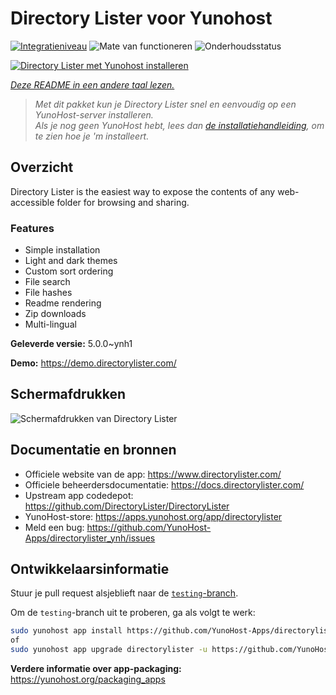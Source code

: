 <!--
NB: Deze README is automatisch gegenereerd door <https://github.com/YunoHost/apps/tree/master/tools/readme_generator>
Hij mag NIET handmatig aangepast worden.
-->

# Directory Lister voor Yunohost

[![Integratieniveau](https://apps.yunohost.org/badge/integration/directorylister)](https://ci-apps.yunohost.org/ci/apps/directorylister/)
![Mate van functioneren](https://apps.yunohost.org/badge/state/directorylister)
![Onderhoudsstatus](https://apps.yunohost.org/badge/maintained/directorylister)

[![Directory Lister met Yunohost installeren](https://install-app.yunohost.org/install-with-yunohost.svg)](https://install-app.yunohost.org/?app=directorylister)

*[Deze README in een andere taal lezen.](./ALL_README.md)*

> *Met dit pakket kun je Directory Lister snel en eenvoudig op een YunoHost-server installeren.*  
> *Als je nog geen YunoHost hebt, lees dan [de installatiehandleiding](https://yunohost.org/install), om te zien hoe je 'm installeert.*

## Overzicht

Directory Lister is the easiest way to expose the contents of any web-accessible folder for browsing and sharing.

### Features

- Simple installation
- Light and dark themes
- Custom sort ordering
- File search
- File hashes
- Readme rendering
- Zip downloads
- Multi-lingual


**Geleverde versie:** 5.0.0~ynh1

**Demo:** <https://demo.directorylister.com/>

## Schermafdrukken

![Schermafdrukken van Directory Lister](./doc/screenshots/Screenshot.png)

## Documentatie en bronnen

- Officiele website van de app: <https://www.directorylister.com/>
- Officiele beheerdersdocumentatie: <https://docs.directorylister.com/>
- Upstream app codedepot: <https://github.com/DirectoryLister/DirectoryLister>
- YunoHost-store: <https://apps.yunohost.org/app/directorylister>
- Meld een bug: <https://github.com/YunoHost-Apps/directorylister_ynh/issues>

## Ontwikkelaarsinformatie

Stuur je pull request alsjeblieft naar de [`testing`-branch](https://github.com/YunoHost-Apps/directorylister_ynh/tree/testing).

Om de `testing`-branch uit te proberen, ga als volgt te werk:

```bash
sudo yunohost app install https://github.com/YunoHost-Apps/directorylister_ynh/tree/testing --debug
of
sudo yunohost app upgrade directorylister -u https://github.com/YunoHost-Apps/directorylister_ynh/tree/testing --debug
```

**Verdere informatie over app-packaging:** <https://yunohost.org/packaging_apps>
